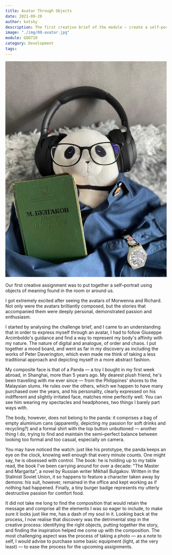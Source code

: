 ```yaml
---
title: Avatar Through Objects
date: 2021-09-20
author: kotsky
description: The first creative brief of the module — create a self–portrait using objects in the room
image: "./img/00-avatar.jpg"
module: GDO710
category: Development
tags: 
---
```


![My avatar](./img/00-avatar.jpg)

Our first creative assignment was to put together a self–portrait using objects of meaning found in the room or around us. 

I got extremely excited after seeing the avatars of Morwenna and Richard. Not only were the avatars brilliantly composed, but the stories that accompanied them were deeply personal, demonstrated passion and enthusiasm.

I started by analysing the challenge brief, and I came to an understanding that in order to express myself through an avatar, I had to follow Giuseppe Arcimboldo's guidance and find a way to represent my body's affinity with my nature. The nature of digital and analogue, of order and chaos. I put together a mood board, and went as far in my discovery as including the works of Peter Daverington, which even made me think of taking a less traditional approach and depicting myself in a more abstract fashion.

My composite face is that of a Panda — a toy I bought in my first week abroad, in Shanghai, more than 5 years ago. My dearest plush friend, he's been travelling with me ever since — from the Philippines' shores to the Malaysian slums. He rules over the others, which we happen to have many purchased over the years, and his personality, clearly expressed on his indifferent and slightly irritated face, matches mine perfectly well. You can see him wearing my spectacles and headphones, two things I barely part ways with.

The body, however, does not belong to the panda: it comprises a bag of empty aluminium cans (apparently, depicting my passion for soft drinks and recycling?) and a formal shirt with the top button unbuttoned — another thing I do, trying to find and maintain the semi–perfect balance between looking too formal and too casual, especially on camera. 

You may have noticed the watch: just like his prototype, the panda keeps an eye on the clock, knowing well enough that every minute counts. One might say, he is obsessed with control. The book: he is holding up to my table read, the book I've been carrying around for over a decade: "The Master and Margarita", a novel by Russian writer Mikhail Bulgakov. Written in the Stalinist Soviet Union, it so happens to feature a character taken away by demons: his suit, however, remained in the office and kept working as if nothing had happened. Finally, a tiny burger badge represents my utterly destructive passion for comfort food.

It did not take me long to find the composition that would retain the message and comprise all the elements I was so eager to include, to make sure it looks just like me, has a dash of my soul in it. Looking back at the process, I now realise that discovery was the detrimental step in the creative process: identifying the right objects, putting together the story, and finding the inspiration helped me come up with the composition. The most challenging aspect was the process of taking a photo — as a note to self, I would advise to purchase some basic equipment (light, at the very least) — to ease the process for the upcoming assignments.